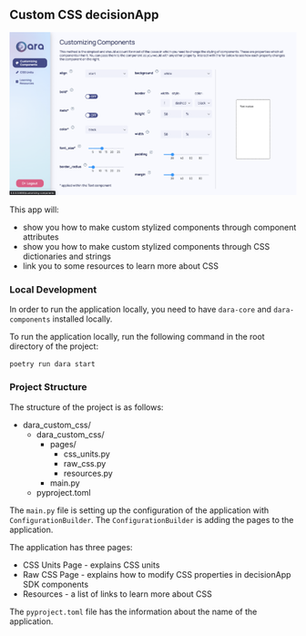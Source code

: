 ## Custom CSS decisionApp

![Custom CSS](https://github.com/causalens/dara_app_gallery/blob/master/img/custom_css.png?raw=true) 

This app will:

- show you how to make custom stylized components through component attributes
- show you how to make custom stylized components through CSS dictionaries and strings
- link you to some resources to learn more about CSS


### Local Development

In order to run the application locally, you need to have `dara-core` and `dara-components` installed locally. 

To run the application locally, run the following command in the root directory of the project:

```
poetry run dara start
```


### Project Structure

The structure of the project is as follows:
- dara_custom_css/
    - dara_custom_css/
        - pages/
            - css_units.py
            - raw_css.py
            - resources.py
        - main.py
    - pyproject.toml

The `main.py` file is setting up the configuration of the application with `ConfigurationBuilder`. 
The `ConfigurationBuilder` is adding the pages to the application.

The application has three pages:
- CSS Units Page - explains CSS units
- Raw CSS Page - explains how to modify CSS properties in decisionApp SDK components
- Resources - a list of links to learn more about CSS

The `pyproject.toml` file has the information about the name of the application.
